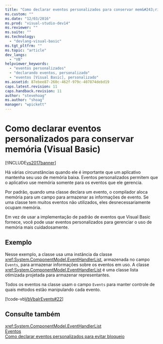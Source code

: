```yaml
---
title: "Como declarar eventos personalizados para conservar mem&#243;ria (Visual Basic) | Microsoft Docs"
ms.custom: ""
ms.date: "12/03/2016"
ms.prod: "visual-studio-dev14"
ms.reviewer: ""
ms.suite: ""
ms.technology: 
  - "devlang-visual-basic"
ms.tgt_pltfrm: ""
ms.topic: "article"
dev_langs: 
  - "VB"
helpviewer_keywords: 
  - "eventos personalizados"
  - "declarando eventos, personalizado"
  - "eventos [Visual Basic], personalizado"
ms.assetid: 87ebee87-260c-462f-979c-407874debd19
caps.latest.revision: 11
caps.handback.revision: 11
author: "stevehoag"
ms.author: "shoag"
manager: "wpickett"
---
```

# Como declarar eventos personalizados para conservar mem&#243;ria (Visual Basic)
[!INCLUDE[vs2017banner](../../../../csharp/includes/vs2017banner.md)]

Há várias circunstâncias quando ele é importante que um aplicativo mantenha seu uso de memória baixa.  Eventos personalizados permitem que o aplicativo use memória somente para os eventos que ele gerencia.  
  
 Por padrão, quando uma classe declara um evento, o compilador aloca memória para um campo para armazenar as informações de evento.  Se uma classe tem muitos eventos não utilizados, eles desnecessariamente ocupam memória.  
  
 Em vez de usar a implementação de padrão de eventos que Visual Basic fornece, você pode usar eventos personalizados para gerenciar o uso de memória mais cuidadosamente.  
  
## Exemplo  
 Nesse exemplo, a classe usa uma instância da classe <xref:System.ComponentModel.EventHandlerList>, armazenada no campo `Events`, para armazenar informações sobre os eventos em uso.  A classe <xref:System.ComponentModel.EventHandlerList> é uma classe lista otimizada projetada para armazenar representantes.  
  
 Todos os eventos na classe usam o campo `Events` para manter controle de quais métodos estão manipulando cada evento.  
  
 [!code-vb[VbVbalrEvents#22](../../../../visual-basic/language-reference/statements/codesnippet/VisualBasic/how-to-declare-custom-events-to-conserve-memory_1.vb)]  
  
## Consulte também  
 <xref:System.ComponentModel.EventHandlerList>   
 [Eventos](../../../../visual-basic/programming-guide/language-features/events/events.md)   
 [Como declarar eventos personalizados para evitar bloqueio](../../../../visual-basic/programming-guide/language-features/events/how-to-declare-custom-events-to-avoid-blocking.md)